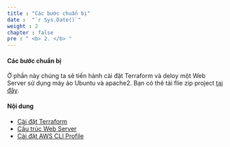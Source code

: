 ```yaml
---
title : "Các bước chuẩn bị"
date :  "`r Sys.Date()`" 
weight : 2 
chapter : false
pre : " <b> 2. </b> "
---
```


#### Các bước chuẩn bị

Ở phần này chúng ta sẽ tiến hành cài đặt Terraform và deloy một Web Server sử dụng máy ảo Ubuntu và apache2. Bạn có thẻ tải flie zip project [tại đây](https://drive.google.com/file/d/11kUV_kcxf5EJq-gpd0PnmncL1FXCM6OB/view?usp=sharing).

#### Nội dung
- [Cài đặt Terraform](2.1-terraform-install/)
- [Cấu trúc Web Server](2.2-ws-structure/)
- [Cài đặt AWS CLI Profile](2.3-profile/)

